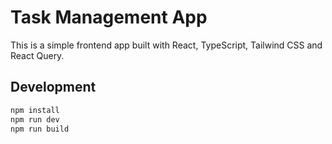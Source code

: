 # Task Management App

This is a simple frontend app built with React, TypeScript, Tailwind CSS and React Query.

## Development

```bash
npm install
npm run dev
npm run build
```
